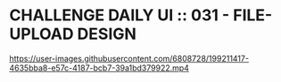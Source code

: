 # CHALLENGE DAILY UI :: 031 - FILE-UPLOAD DESIGN


https://user-images.githubusercontent.com/6808728/199211417-4635bba8-e57c-4187-bcb7-39a1bd379922.mp4

